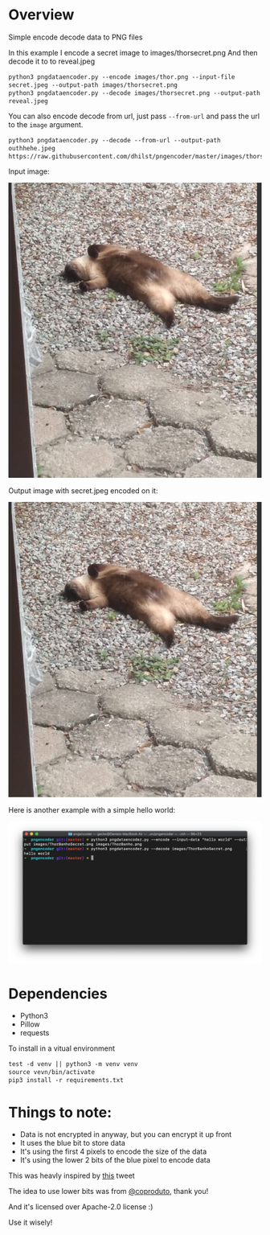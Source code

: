 # Overview

Simple encode decode data to PNG files

In this example I encode a secret image to images/thorsecret.png
And then decode it to to reveal.jpeg

```
python3 pngdataencoder.py --encode images/thor.png --input-file secret.jpeg --output-path images/thorsecret.png
python3 pngdataencoder.py --decode images/thorsecret.png --output-path reveal.jpeg
```

You can also encode decode from url, just pass `--from-url` and pass the url to the `image` argument.

```
python3 pngdataencoder.py --decode --from-url --output-path outhhehe.jpeg https://raw.githubusercontent.com/dhilst/pngencoder/master/images/thorsecret.png
```

Input image:

![Thor](images/thor.png)

Output image with secret.jpeg encoded on it:

![output](images/thorsecret.png)

Here is another example with a simple hello world:

![hello world](images/screenshot.png)


# Dependencies

* Python3
* Pillow
* requests

To install in a vitual environment

```
test -d venv || python3 -m venv venv
source vevn/bin/activate
pip3 install -r requirements.txt
```

# Things to note:

* Data is not encrypted in anyway, but you can encrypt it up front
* It uses the blue bit to store data
* It's using the first 4 pixels to encode the size of the data
* It's using the lower 2 bits of the blue pixel to encode data


This was heavly inspired by [this](https://twitter.com/hardmaru/status/1319965852251254784?s=20) tweet

The idea to use lower bits was from [@coproduto](https://twitter.com/coproduto/status/1320148011834613760?s=20), thank you!

And it's licensed over Apache-2.0 license :)

Use it wisely!
